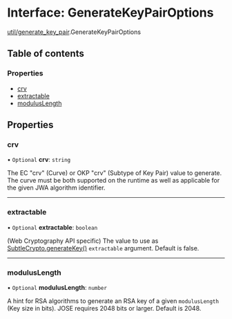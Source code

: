 # Interface: GenerateKeyPairOptions

[util/generate_key_pair](../modules/util_generate_key_pair.md).GenerateKeyPairOptions

## Table of contents

### Properties

- [crv](util_generate_key_pair.GenerateKeyPairOptions.md#crv)
- [extractable](util_generate_key_pair.GenerateKeyPairOptions.md#extractable)
- [modulusLength](util_generate_key_pair.GenerateKeyPairOptions.md#moduluslength)

## Properties

### crv

• `Optional` **crv**: `string`

The EC "crv" (Curve) or OKP "crv" (Subtype of Key Pair) value to generate.
The curve must be both supported on the runtime as well as applicable for
the given JWA algorithm identifier.

___

### extractable

• `Optional` **extractable**: `boolean`

(Web Cryptography API specific) The value to use as
[SubtleCrypto.generateKey()](https://developer.mozilla.org/en-US/docs/Web/API/SubtleCrypto/generateKey)
`extractable` argument. Default is false.

___

### modulusLength

• `Optional` **modulusLength**: `number`

A hint for RSA algorithms to generate an RSA key of a given `modulusLength`
(Key size in bits). JOSE requires 2048 bits or larger. Default is 2048.
